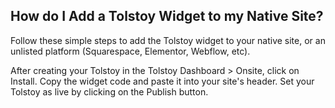 ## How do I Add a Tolstoy Widget to my Native Site?

Follow these simple steps to add the Tolstoy widget to your native site, or an unlisted platform (Squarespace, Elementor, Webflow, etc).

After creating your Tolstoy in the Tolstoy Dashboard > Onsite, click on Install.
Copy the widget code and paste it into your site's header. Set your Tolstoy as live by clicking on the Publish button. 
